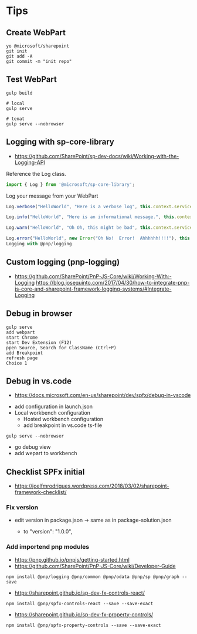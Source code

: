 # Tips

## Create WebPart

```bs
yo @microsoft/sharepoint
git init
git add -A
git commit -m "init repo"
```

## Test WebPart

```bs
gulp build

# local
gulp serve

# tenat
gulp serve --nobrowser
```

## Logging with sp-core-library

- <https://github.com/SharePoint/sp-dev-docs/wiki/Working-with-the-Logging-API>

Reference the Log class.

```ts
import { Log } from '@microsoft/sp-core-library';
```

Log your message from your WebPart

```ts
Log.verbose("HelloWorld", "Here is a verbose log", this.context.serviceScope);

Log.info("HelloWorld", "Here is an informational message.", this.context.serviceScope);

Log.warn("HelloWorld", "Oh Oh, this might be bad", this.context.serviceScope);

Log.error("HelloWorld", new Error("Oh No!  Error!  Ahhhhhh!!!!"), this.context.serviceScope);
Logging with @pnp/logging
```

## Custom logging (pnp-logging)

- <https://github.com/SharePoint/PnP-JS-Core/wiki/Working-With:-Logging>
https://blog.josequinto.com/2017/04/30/how-to-integrate-pnp-js-core-and-sharepoint-framework-logging-systems/#Integrate-Logging

## Debug in browser

```bs
gulp serve
add webpart
start Chrome
start Dev Extension (F12)
ppen Source, Search for ClassName (Ctrl+P)
add Breakpoint
refresh page
Choice 1
```

## Debug in vs.code

- <https://docs.microsoft.com/en-us/sharepoint/dev/spfx/debug-in-vscode>

* add configuration in launch.json
* Local workbench configuration
    * Hosted workbench configuration
    * add breakpoint in vs.code ts-file

```bs
gulp serve --nobrowser
```

* go debug view
* add wepart to workbench

## Checklist SPFx initial

- <https://joelfmrodrigues.wordpress.com/2018/03/02/sharepoint-framework-checklist/>

### Fix version

* edit version in package.json -> same as in package-solution.json

    * to "version": "1.0.0",

### Add importend pnp modules

- <https://pnp.github.io/pnpjs/getting-started.html>
- <https://github.com/SharePoint/PnP-JS-Core/wiki/Developer-Guide>

```bs
npm install @pnp/logging @pnp/common @pnp/odata @pnp/sp @pnp/graph --save
```

- <https://sharepoint.github.io/sp-dev-fx-controls-react/>

```bs
npm install @pnp/spfx-controls-react --save --save-exact
```

- <https://sharepoint.github.io/sp-dev-fx-property-controls/>

```bs
npm install @pnp/spfx-property-controls --save --save-exact
```

